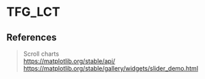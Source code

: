 # TFG_LCT   
  
  
## References    
  > Scroll charts  
  > https://matplotlib.org/stable/api/  
  > https://matplotlib.org/stable/gallery/widgets/slider_demo.html    